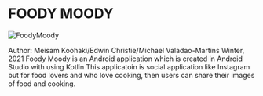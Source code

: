 # FOODY MOODY

![FoodyMoody](https://user-images.githubusercontent.com/76530864/115433037-1194c300-a1d5-11eb-8daf-c8c0cbbb57dc.jpg)

Author: Meisam Koohaki/Edwin Christie/Michael Valadao-Martins
Winter, 2021
Foody Moody is an Android application which is created in Android Studio with using Kotlin
This applicatoin is social application like Instagram but for food lovers and who love cooking, then users can share their images of food and cooking.

